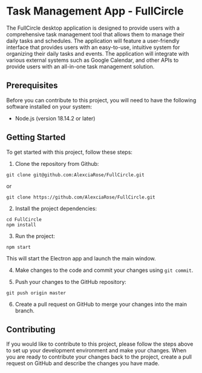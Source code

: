 # Task Management App - FullCircle

The FullCircle desktop application is designed to provide users with a comprehensive task management tool that allows them to manage their daily tasks and schedules. The application will feature a user-friendly interface that provides users with an easy-to-use, intuitive system for organizing their daily tasks and events. The application will integrate with various external systems such as Google Calendar, and other APIs to provide users with an all-in-one task management solution.

## Prerequisites

Before you can contribute to this project, you will need to have the following software installed on your system:
* Node.js (version 18.14.2 or later)


## Getting Started

To get started with this project, follow these steps:

1. Clone the repository from Github:
``` 
git clone git@github.com:AlexciaRose/FullCircle.git

```
or

```
git clone https://github.com/AlexciaRose/FullCircle.git
```

2. Install the project dependencies:

```
cd FullCircle
npm install
```

3. Run the project:

```
npm start
```

This will start the Electron app and launch the main window.

4. Make changes to the code and commit your changes using `git commit`.

5. Push your changes to the GitHub repository:

```
git push origin master
```

6. Create a pull request on GitHub to merge your changes into the main branch.


## Contributing

If you would like to contribute to this project, please follow the steps above to set up your development environment and make your changes. When you are ready to contribute your changes back to the project, create a pull request on GitHub and describe the changes you have made.
